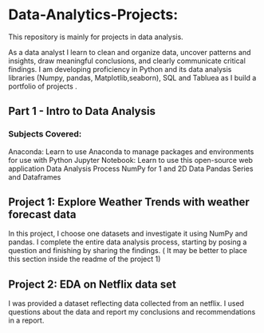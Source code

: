 # Data-Analytics-Projects:

This repository is mainly for projects in data analysis.

 As a data analyst I learn to clean and organize data, uncover patterns and insights, draw meaningful conclusions, and clearly communicate critical findings. I am developing proficiency in Python and its data analysis libraries (Numpy, pandas, Matplotlib,seaborn), SQL and Tabluea as I build a portfolio of projects .


## Part 1 - Intro to Data Analysis

### Subjects Covered:

Anaconda: Learn to use Anaconda to manage packages and environments for use with Python
Jupyter Notebook: Learn to use this open-source web application
Data Analysis Process
NumPy for 1 and 2D Data
Pandas Series and Dataframes


## Project 1: Explore Weather Trends with weather forecast data
In this project, I choose one datasets and investigate it using NumPy and pandas. I complete the entire data analysis process, starting by posing a question and finishing by sharing the findings. ( It may be better to place this section inside the readme of the project 1)

## Project 2: EDA on Netflix data set
I was provided a dataset reflecting data collected from an netflix. I used  questions about the data and report my conclusions and recommendations in a report.
